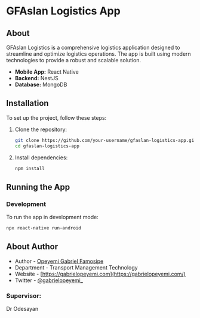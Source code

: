 # GFAslan Logistics App

## About

GFAslan Logistics is a comprehensive logistics application designed to streamline and optimize logistics operations. The app is built using modern technologies to provide a robust and scalable solution.

- **Mobile App:** React Native
- **Backend:** NestJS
- **Database:** MongoDB

## Installation

To set up the project, follow these steps:

1. Clone the repository:

    ```bash
    git clone https://github.com/your-username/gfaslan-logistics-app.git
    cd gfaslan-logistics-app
    ```

2. Install dependencies:

    ```bash
    npm install
    ```

## Running the App

### Development

To run the app in development mode:

```bash
npx react-native run-android
```

## About Author

- Author - [Opeyemi Gabriel Famosipe](https://gabrielopeyemi.com/)
- Department - Transport Management Technology
- Website - [https://gabrielopeyemi.com](https://gabrielopeyemi.com/)
- Twitter - [@gabrielopeyemi_](https://twitter.com/gabrielopeyemi_)

### Supervisor:
 Dr Odesayan
